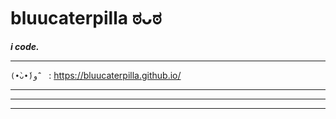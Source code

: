 # bluucaterpilla ಠᴗಠ

**_i code._**

---

`(•̀ᴗ•́)و ̑̑ ` : <https://bluucaterpilla.github.io/>

---



---



---
